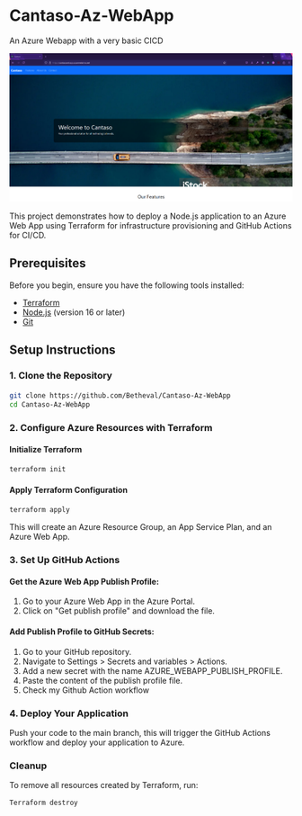 # Cantaso-Az-WebApp
An Azure Webapp with a very basic CICD

![alt text](image.png)

This project demonstrates how to deploy a Node.js application to an Azure Web App using Terraform for infrastructure provisioning and GitHub Actions for CI/CD.

## Prerequisites

Before you begin, ensure you have the following tools installed:

- [Terraform](https://www.terraform.io/downloads)
- [Node.js](https://nodejs.org/) (version 16 or later)
- [Git](https://git-scm.com/)

## Setup Instructions

### 1. Clone the Repository

```sh
git clone https://github.com/Betheval/Cantaso-Az-WebApp
cd Cantaso-Az-WebApp
```

### 2. Configure Azure Resources with Terraform

#### Initialize Terraform

```sh
terraform init
```
#### Apply Terraform Configuration

```sh
terraform apply
```
This will create an Azure Resource Group, an App Service Plan, and an Azure Web App.

### 3. Set Up GitHub Actions
#### Get the Azure Web App Publish Profile:
1. Go to your Azure Web App in the Azure Portal.
2. Click on "Get publish profile" and download the file.
#### Add Publish Profile to GitHub Secrets:
1. Go to your GitHub repository.
2. Navigate to Settings > Secrets and variables > Actions.
3. Add a new secret with the name AZURE_WEBAPP_PUBLISH_PROFILE.
4. Paste the content of the publish profile file.
5. Check my Github Action workflow


### 4. Deploy Your Application
Push your code to the main branch, this will trigger the GitHub Actions workflow and deploy your application to Azure.

### Cleanup
To remove all resources created by Terraform, run:
```sh
Terraform destroy
```


